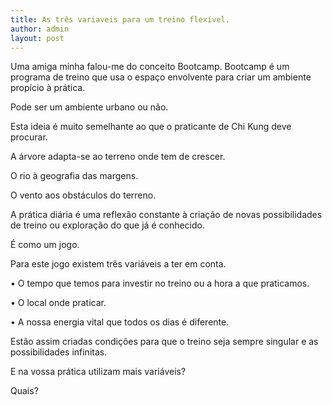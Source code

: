 ```yaml
---
title: As três variaveis para um treino flexível.
author: admin
layout: post
---
```

Uma amiga minha falou-me do conceito Bootcamp. Bootcamp é um programa de treino que usa o espaço envolvente para criar um ambiente propício à prática.

Pode ser um ambiente urbano ou não.

Esta ideia é muito semelhante ao que o praticante de Chi Kung deve procurar. 

A árvore adapta-se ao terreno onde tem de crescer.

O rio à geografia das margens.

O vento aos obstáculos do terreno.

A prática diária é uma reflexão constante à criação de novas possibilidades de treino ou exploração do que já é conhecido.

É como um jogo.

Para este jogo existem três variáveis a ter em conta.

• O tempo que temos para investir no treino ou a hora a que praticamos.

• O local onde praticar.

• A nossa energia vital que todos os dias é diferente.

Estão assim criadas condições para que o treino seja sempre singular e as possibilidades infinitas.

E na vossa prática utilizam mais variáveis? 

Quais?